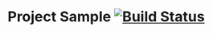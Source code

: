 # Project Sample [![Build Status](https://travis-ci.org/azatmagdeev/bonus-homework.svg?branch=master)](https://travis-ci.org/azatmagdeev/bonus-homework)